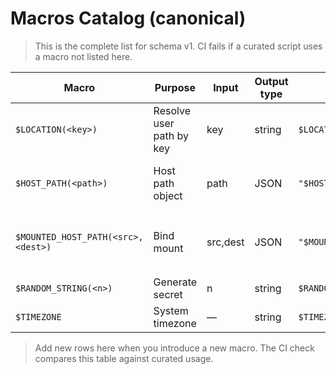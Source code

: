 # Macros Catalog (canonical)

> This is the complete list for schema v1. CI fails if a curated script uses a macro not listed here.

| Macro | Purpose | Input | Output type | Example input | Example expansion | Quoted? | Common errors |
|---|---|---|---|---|---|---|---|
| `$LOCATION(<key>)` | Resolve user path by key | key | string | `$LOCATION(apps)` | `/mnt/tank/apps` | No | Unknown key |
| `$HOST_PATH(<path>)` | Host path object | path | JSON | `"$HOST_PATH(/mnt/data/app)"` | `{ "type": "hostPath", "hostPath": "/mnt/data/app" }` | Yes | Missing quotes |
| `$MOUNTED_HOST_PATH(<src>,<dest>)` | Bind mount | src,dest | JSON | `"$MOUNTED_HOST_PATH(/mnt/media,/media)"` | `{ "type": "hostPath", "hostPath": "/mnt/media", "mountPath": "/media" }` | Yes | Arg order |
| `$RANDOM_STRING(<n>)` | Generate secret | n | string | `$RANDOM_STRING(16)` | `af3D…` | No | Non-integer |
| `$TIMEZONE` | System timezone | — | string | `$TIMEZONE` | `America/New_York` | No | Unset |

> Add new rows here when you introduce a new macro. The CI check compares this table against curated usage.
